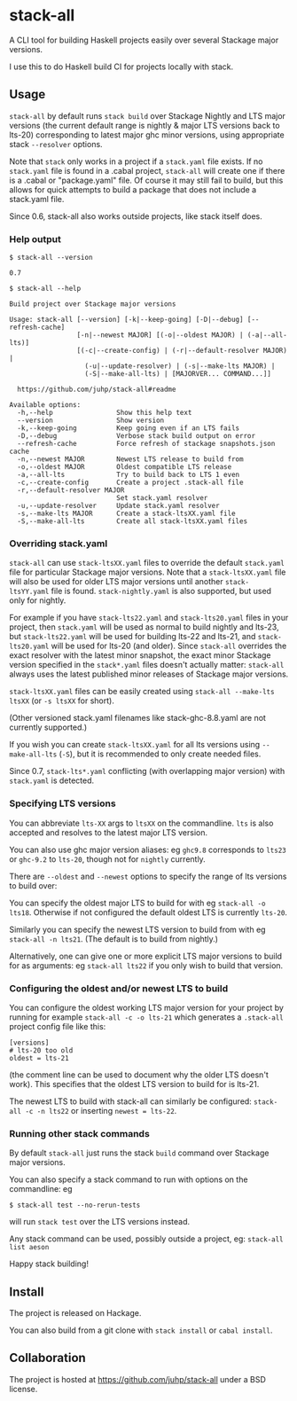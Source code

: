 # stack-all

A CLI tool for building Haskell projects easily
over several Stackage major versions.

I use this to do Haskell build CI for projects locally with stack.

## Usage

`stack-all` by default runs `stack build` over Stackage Nightly and
LTS major versions
(the current default range is nightly & major LTS versions back to lts-20)
corresponding to latest major ghc minor versions,
using appropriate stack `--resolver` options.

Note that `stack` only works in a project if a `stack.yaml` file exists.
If no `stack.yaml` file is found in a .cabal project,
`stack-all` will create one if there is a .cabal or "package.yaml" file.
Of course it may still fail to build, but this allows for quick attempts
to build a package that does not include a stack.yaml file.

Since 0.6, stack-all also works outside projects, like stack itself does.

### Help output
`$ stack-all --version`

```
0.7
```
`$ stack-all --help`

```
Build project over Stackage major versions

Usage: stack-all [--version] [-k|--keep-going] [-D|--debug] [--refresh-cache]
                 [-n|--newest MAJOR] [(-o|--oldest MAJOR) | (-a|--all-lts)]
                 [(-c|--create-config) | (-r|--default-resolver MAJOR) |
                   (-u|--update-resolver) | (-s|--make-lts MAJOR) |
                   (-S|--make-all-lts) | [MAJORVER... COMMAND...]]

  https://github.com/juhp/stack-all#readme

Available options:
  -h,--help                Show this help text
  --version                Show version
  -k,--keep-going          Keep going even if an LTS fails
  -D,--debug               Verbose stack build output on error
  --refresh-cache          Force refresh of stackage snapshots.json cache
  -n,--newest MAJOR        Newest LTS release to build from
  -o,--oldest MAJOR        Oldest compatible LTS release
  -a,--all-lts             Try to build back to LTS 1 even
  -c,--create-config       Create a project .stack-all file
  -r,--default-resolver MAJOR
                           Set stack.yaml resolver
  -u,--update-resolver     Update stack.yaml resolver
  -s,--make-lts MAJOR      Create a stack-ltsXX.yaml file
  -S,--make-all-lts        Create all stack-ltsXX.yaml files
```

### Overriding stack.yaml
`stack-all` can use `stack-ltsXX.yaml` files to override the default
`stack.yaml` file for particular Stackage major versions.
Note that a `stack-ltsXX.yaml` file will also be used for
older LTS major versions until another `stack-ltsYY.yaml` file is found.
`stack-nightly.yaml` is also supported, but used only for nightly.

For example if you have `stack-lts22.yaml` and `stack-lts20.yaml` files
in your project,
then `stack.yaml` will be used as normal to build nightly and lts-23,
but `stack-lts22.yaml` will be used for building lts-22 and lts-21,
and `stack-lts20.yaml` will be used for lts-20 (and older).
Since `stack-all` overrides the exact resolver with the latest minor snapshot,
the exact minor Stackage version specified in the `stack*.yaml` files
doesn't actually matter: `stack-all` always uses the latest published
minor releases of Stackage major versions.

`stack-ltsXX.yaml` files can be easily created using
`stack-all --make-lts ltsXX` (or `-s ltsXX` for short).

(Other versioned stack.yaml filenames like stack-ghc-8.8.yaml
are not currently supported.)

If you wish you can create `stack-ltsXX.yaml` for all lts versions using
`--make-all-lts` (`-S`), but it is recommended to only create needed files.

Since 0.7, `stack-lts*.yaml` conflicting (with overlapping major version)
with `stack.yaml` is detected.

### Specifying LTS versions
You can abbreviate `lts-XX` args to `ltsXX` on the commandline.
`lts` is also accepted and resolves to the latest major LTS version.

You can also use ghc major version aliases:
eg `ghc9.8` corresponds to `lts23` or `ghc-9.2` to `lts-20`,
though not for `nightly` currently.

There are `--oldest`  and `--newest` options to specify the range of
lts versions to build over:

You can specify the oldest major LTS to build for with eg `stack-all -o lts18`.
Otherwise if not configured the default oldest LTS is currently `lts-20`.

Similarly you can specify the newest LTS version to build from with
eg `stack-all -n lts21`. (The default is to build from nightly.)

Alternatively, one can give one or more explicit LTS major versions to build
for as arguments: eg `stack-all lts22` if you only wish to build that version.

### Configuring the oldest and/or newest LTS to build
You can configure the oldest working LTS major version for your project
by running for example `stack-all -c -o lts-21` which generates a `.stack-all`
project config file like this:
```
[versions]
# lts-20 too old
oldest = lts-21
```
(the comment line can be used to document why the older LTS doesn't work).
This specifies that the oldest LTS version to build for is lts-21.

The newest LTS to build with stack-all can similarly be configured:
`stack-all -c -n lts22` or inserting `newest = lts-22`.

### Running other stack commands
By default `stack-all` just runs the stack `build` command over
Stackage major versions.

You can also specify a stack command to run with options on the commandline:
eg
```
$ stack-all test --no-rerun-tests
```
will run `stack test` over the LTS versions instead.


Any stack command can be used, possibly outside a project,
eg: `stack-all list aeson`

Happy stack building!

## Install
The project is released on Hackage.

You can also build from a git clone with `stack install` or `cabal install`.

## Collaboration
The project is hosted at https://github.com/juhp/stack-all under a BSD license.
